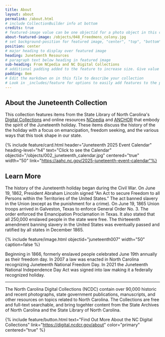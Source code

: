```yaml
---
title: About
layout: about
permalink: /about.html
# include CollectionBuilder info at bottom
credits: true
# featured-image value can be one objectid for a photo object in this collection, a relative path to an image in this project, or a full url to any image. If left blank, no featured image will appear at top of About page.
about-featured-image: /objects/048_Freedmens_colony.jpg
# set background-position for featured image, "center", "top", "bottom"
position: center
# major heading to display over featured image
heading: Juneteenth Resources
# paragraph text below heading in featured image
sub-heading: From NCpedia and NC Digital Collections
# additional padding added to the feature to increase size. Give value in em or px, e.g. "5em".
padding: 8em
# Edit the markdown on in this file to describe your collection
# Look in _includes/feature for options to easily add features to the page
---
```

## About the Juneteenth Collection

This collection features items from the State Library of North Carolina's [Digital Collections](https://digital.ncdcr.gov/) and online resources [NCpedia](https://ncpedia.org/) and [ANCHOR](https://ncpedia.org/anchor/anchor) that embody the spirit of the Juneteenth holiday. These items discuss the history of the the holiday with a focus on emancipation, freedom seeking, and the various ways that this took shape in our state. 

{% include feature/card.html header="Juneteenth 2025 Event Calendar" heading-level="h4" text="Click to see the Calendar" objectid="/objects/002_juneteenth_calendar.jpg" centered="true" width="50" link="https://aahc.nc.gov/2025-juneteenth-event-calendar"%}

## Learn More

The history of the Juneteenth holiday began during the Civil War.  On June 19, 1862, President Abraham Lincoln signed “An Act to secure Freedom to all Persons within the Territories of the United States.” The act banned slavery in the Union (except as the punishment for a crime). On June 19, 1865 Union troops arrived in Galveston, Texas to enforce General Order No. 3. The order enforced the Emancipation Proclamation in Texas. It also stated that all 250,000 enslaved people in the state were free. The thirteeenth amendment banning slavery in the United States was eventually passed and ratified by all states in December 1865.  

{% include feature/image.html objectid="juneteenth007" width="50" caption=false %}

Beginning in 1866, formerly enslaved people celebrated June 19th annually as their freedom day. In 2007 a law was enacted in North Carolina recognizing Juneteenth National Freedom Day.  In 2021 the Juneteenth National Independence Day Act was signed into law making it a federally recognized holiday.

---------------------------------------------------------------------------------------
The North Carolina Digital Collections (NCDC) contain over 90,000 historic and recent photographs, state government publications, manuscripts, and other resources on topics related to North Carolina.  The Collections are free and full-text searchable, and bring togehter content from the State Archives of North Carolina and the State Library of North Carolina.

{% include feature/button.html text="Find Out More About the NC Digital Collections" link="https://digital.ncdcr.gov/about" color="primary" centered="true" %}